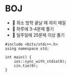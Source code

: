 
 # BOJ 


- 📌 최소 방학 끝날 때 까지 매일
- 📌 하루에 3-4문제 풀기
- 📌 일주일에 25문제 이상 풀기

```
#include <bits/stdc++.h>
using namespace std;

int main() {
    ios::sync_with_stdio(0);
    cin.tie(0);
}
```
